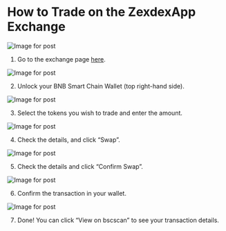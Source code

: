 # How to Trade on the ZexdexApp Exchange

![Image for post](https://miro.medium.com/max/1400/0*C0Ng5_d1hK28qMMh)

1. Go to the exchange page [here](https://zexdex.app/#/swap).

![Image for post](https://miro.medium.com/max/512/0*roteFKZKRqO-IWYU)

2. Unlock your BNB Smart Chain Wallet \(top right-hand side\).

![Image for post](https://miro.medium.com/max/1400/0*H5TedYqYQFb5oiO0)

3. Select the tokens you wish to trade and enter the amount.

![Image for post](https://miro.medium.com/max/1400/0*AgCzp3NqkIudgyWQ)

4. Check the details, and click “Swap”.

![Image for post](https://miro.medium.com/max/1400/0*qmhlA7jFOwtIKJ8t)

5. Check the details and click “Confirm Swap”.

![Image for post](https://miro.medium.com/max/1400/0*CMDlQd_FEWa6koea)

6. Confirm the transaction in your wallet.

![Image for post](https://miro.medium.com/max/1400/0*wHVyuL-WED_T3wiZ)

7. Done! You can click “View on bscscan” to see your transaction details.
